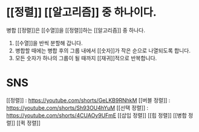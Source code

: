 # [[정렬]] [[알고리즘]] 중 하나이다.
병합 [[정렬]]은 [[수열]]을 [[정렬]]하는 [[알고리즘]] 중 하나다.
1. [[수열]]을 반씩 분할해 갑니다.
2. 병합할 때에는 병합 후의 그룹 내에서 [[숫자]]가 작은 순으로 나열되도록 합니다.
3. 모든 숫자가 하나의 그룹이 될 때까지 [[재귀]]적으로 반복합니다.
# SNS
[[정렬]] : https://youtube.com/shorts/GeLKB9RNhkM
[[버블 정렬]] : https://youtube.com/shorts/Sh93OU4hYuM
[[선택 정렬]] : https://youtube.com/shorts/4CUAOy9UFmE
[[삽입 정렬]]
[[힙 정렬]]
[[병합 정렬]]
[[퀵 정렬]]